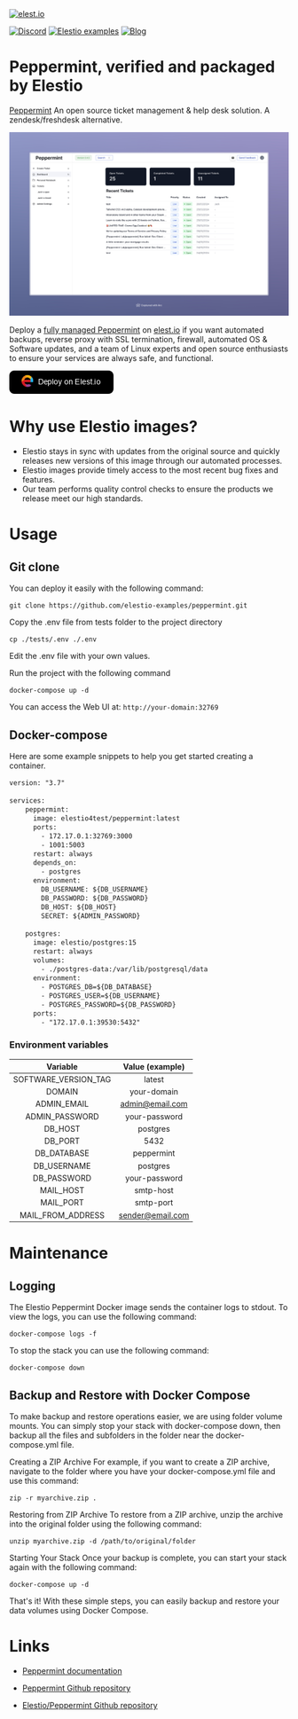 <a href="https://elest.io">
  <img src="https://elest.io/images/elestio.svg" alt="elest.io" width="150" height="75">
</a>

[![Discord](https://img.shields.io/static/v1.svg?logo=discord&color=f78A38&labelColor=083468&logoColor=ffffff&style=for-the-badge&label=Discord&message=community)](https://discord.gg/4T4JGaMYrD "Get instant assistance and engage in live discussions with both the community and team through our chat feature.")
[![Elestio examples](https://img.shields.io/static/v1.svg?logo=github&color=f78A38&labelColor=083468&logoColor=ffffff&style=for-the-badge&label=github&message=open%20source)](https://github.com/elestio-examples "Access the source code for all our repositories by viewing them.")
[![Blog](https://img.shields.io/static/v1.svg?color=f78A38&labelColor=083468&logoColor=ffffff&style=for-the-badge&label=elest.io&message=Blog)](https://blog.elest.io "Latest news about elestio, open source software, and DevOps techniques.")

# Peppermint, verified and packaged by Elestio

[Peppermint](https://peppermint.sh/) An open source ticket management & help desk solution. A zendesk/freshdesk alternative.

<img src="https://github.com/elestio-examples/peppermint/raw/main/peppermint.jpeg" alt="peppermint" width="800">

Deploy a <a target="_blank" href="https://elest.io/open-source/peppermint">fully managed Peppermint</a> on <a target="_blank" href="https://elest.io/">elest.io</a> if you want automated backups, reverse proxy with SSL termination, firewall, automated OS & Software updates, and a team of Linux experts and open source enthusiasts to ensure your services are always safe, and functional.

[![deploy](https://github.com/elestio-examples/peppermint/raw/main/deploy-on-elestio.png)](https://dash.elest.io/deploy?source=cicd&social=dockerCompose&url=https://github.com/elestio-examples/peppermint)

# Why use Elestio images?

- Elestio stays in sync with updates from the original source and quickly releases new versions of this image through our automated processes.
- Elestio images provide timely access to the most recent bug fixes and features.
- Our team performs quality control checks to ensure the products we release meet our high standards.

# Usage

## Git clone

You can deploy it easily with the following command:

    git clone https://github.com/elestio-examples/peppermint.git

Copy the .env file from tests folder to the project directory

    cp ./tests/.env ./.env

Edit the .env file with your own values.

Run the project with the following command

    docker-compose up -d

You can access the Web UI at: `http://your-domain:32769`

## Docker-compose

Here are some example snippets to help you get started creating a container.

    version: "3.7"

    services:
        peppermint:
          image: elestio4test/peppermint:latest
          ports:
            - 172.17.0.1:32769:3000
            - 1001:5003
          restart: always
          depends_on:
            - postgres
          environment:
            DB_USERNAME: ${DB_USERNAME}
            DB_PASSWORD: ${DB_PASSWORD}
            DB_HOST: ${DB_HOST}
            SECRET: ${ADMIN_PASSWORD}

        postgres:
          image: elestio/postgres:15
          restart: always
          volumes:
            - ./postgres-data:/var/lib/postgresql/data
          environment:
            - POSTGRES_DB=${DB_DATABASE}
            - POSTGRES_USER=${DB_USERNAME}
            - POSTGRES_PASSWORD=${DB_PASSWORD}
          ports:
            - "172.17.0.1:39530:5432"

### Environment variables

|       Variable       | Value (example)  |
| :------------------: | :--------------: |
| SOFTWARE_VERSION_TAG |      latest      |
|        DOMAIN        |   your-domain    |
|     ADMIN_EMAIL      | admin@email.com  |
|    ADMIN_PASSWORD    |  your-password   |
|       DB_HOST        |     postgres     |
|       DB_PORT        |       5432       |
|     DB_DATABASE      |    peppermint    |
|     DB_USERNAME      |     postgres     |
|     DB_PASSWORD      |  your-password   |
|      MAIL_HOST       |    smtp-host     |
|      MAIL_PORT       |    smtp-port     |
|  MAIL_FROM_ADDRESS   | sender@email.com |

# Maintenance

## Logging

The Elestio Peppermint Docker image sends the container logs to stdout. To view the logs, you can use the following command:

    docker-compose logs -f

To stop the stack you can use the following command:

    docker-compose down

## Backup and Restore with Docker Compose

To make backup and restore operations easier, we are using folder volume mounts. You can simply stop your stack with docker-compose down, then backup all the files and subfolders in the folder near the docker-compose.yml file.

Creating a ZIP Archive
For example, if you want to create a ZIP archive, navigate to the folder where you have your docker-compose.yml file and use this command:

    zip -r myarchive.zip .

Restoring from ZIP Archive
To restore from a ZIP archive, unzip the archive into the original folder using the following command:

    unzip myarchive.zip -d /path/to/original/folder

Starting Your Stack
Once your backup is complete, you can start your stack again with the following command:

    docker-compose up -d

That's it! With these simple steps, you can easily backup and restore your data volumes using Docker Compose.

# Links

- <a target="_blank" href="https://docs.peppermint.sh/">Peppermint documentation</a>

- <a target="_blank" href="https://github.com/Peppermint-Lab/peppermint">Peppermint Github repository</a>

- <a target="_blank" href="https://github.com/elestio-examples/peppermint">Elestio/Peppermint Github repository</a>
